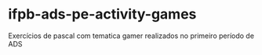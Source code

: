 # ifpb-ads-pe-activity-games
Exercícios de pascal com tematica gamer realizados no primeiro período de ADS
